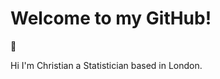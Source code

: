 # Welcome to my GitHub!

:wave:

Hi  I'm Christian a Statistician based in London.



<!---
ChrisPayneHome/ChrisPayneHome is a ✨ special ✨ repository because its `README.md` (this file) appears on your GitHub profile.
You can click the Preview link to take a look at your changes.
--->
